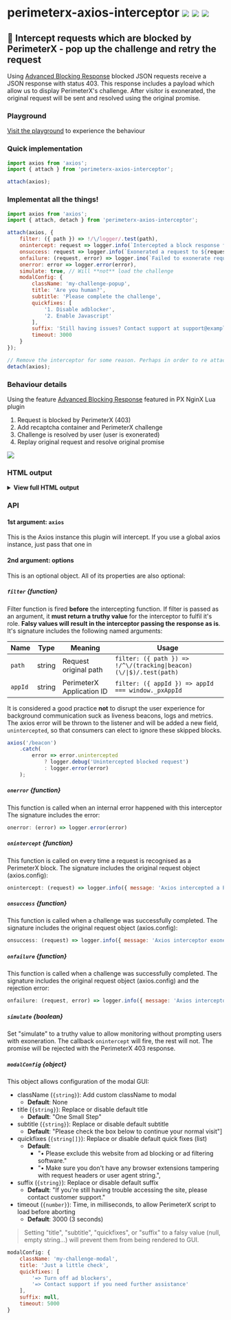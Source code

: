 # perimeterx-axios-interceptor [![](https://img.shields.io/circleci/build/github/fiverr/perimeterx-axios-interceptor?style=flat-square)](https://circleci.com/gh/fiverr/perimeterx-axios-interceptor) [![](https://img.shields.io/npm/v/perimeterx-axios-interceptor.svg?style=flat-square)](https://www.npmjs.com/package/perimeterx-axios-interceptor) [![](https://img.shields.io/badge/-playground-informational?style=flat-square)](https://fiverr.github.io/perimeterx-axios-interceptor/?appId=)

## 🧱 Intercept requests which are blocked by PerimeterX - pop up the challenge and retry the request

Using [Advanced Blocking Response](https://github.com/PerimeterX/perimeterx-nginx-plugin#-advanced-blocking-response) blocked JSON requests receive a JSON response with status 403. This response includes a payload which allow us to display PerimeterX's challenge. After visitor is exonerated, the original request will be sent and resolved using the original promise.

### Playground
[Visit the playground](https://fiverr.github.io/perimeterx-axios-interceptor/?appId=) to experience the behaviour

### Quick implementation
```js
import axios from 'axios';
import { attach } from 'perimeterx-axios-interceptor';

attach(axios);
```

### Implementat all the things!
```js
import axios from 'axios';
import { attach, detach } from 'perimeterx-axios-interceptor';

attach(axios, {
    filter: ({ path }) => !/\/logger/.test(path),
    onintercept: request => logger.info(`Intercepted a block response from request ${request.url}`),
    onsuccess: request => logger.info(`Exonerated a request to ${request.url}`),
    onfailure: (request, error) => logger.ino(`Failed to exonerate request to ${request.url}: ${error.message}`),
    onerror: error => logger.error(error),
    simulate: true, // Will **not** load the challenge
    modalConfig: {
        className: 'my-challenge-popup',
        title: 'Are you human?',
        subtitle: 'Please complete the challenge',
        quickfixes: [
            '1. Disable adblocker',
            '2. Enable Javascript'
        ],
        suffix: 'Still having issues? Contact support at support@example.com',
        timeout: 3000
    }
});

// Remove the interceptor for some reason. Perhaps in order to re attach with different settings
detach(axios);
```

### Behaviour details
Using the feature [Advanced Blocking Response](https://github.com/PerimeterX/perimeterx-nginx-plugin#-advanced-blocking-response) featured in PX NginX Lua plugin

1. Request is blocked by PerimeterX (403)
1. Add recaptcha container and PerimeterX challenge
1. Challenge is resolved by user (user is exonerated)
1. Replay original request and resolve original promise

![](https://user-images.githubusercontent.com/516342/78470552-1fdf8080-7733-11ea-882a-3a261492c85c.png)

### HTML output

<details>
    <summary><strong>View full HTML output</strong></summary>

```html
<dialog class="perimeterx-async-challenge" open="open">
    <div>
        <p class="title">One Small Step</p>
        <p class="subtitle">Please check the box below to continue your normal visit</p>
        <div id="px-captcha" class="challenge-box">
            <!-- Challange markup (div.g-recaptcha) injected by PerimeterX Javascript -->
        </div>
        <p class="quickfix">Please exclude this website from ad blocking or ad filtering software.</p>
        <p class="quickfix">Make sure you don't have any browser extensions tampering with request headers or user agent string.</p>
        <p>If you're still having trouble accessing the site, please contact customer support.</p>
        <style>
.perimeterx-async-challenge {
    z-index: 9999;
    position: fixed;
    left: 0;
    top: 0;
    width: 100%;
    height: 100%;
    border: 0;
    margin: 0;
    padding: 0;
    background: rgba(0, 0, 0, .3);
    color: black;
}
.perimeterx-async-challenge > div {
    margin: 20vh 20vw 0;
    background: white;
    box-shadow: 0 0 2em rgba(0, 0, 0, .4);
    padding: 1em 1.5em;
}
.perimeterx-async-challenge p,
.perimeterx-async-challenge .challenge-box {
    margin: 0 0 .5em;
}
.perimeterx-async-challenge .title {
    font-size: 2em;
    font-weight: bold;
}
.perimeterx-async-challenge .subtitle {
    font-size: 1.4em;
}
.perimeterx-async-challenge .quickfix {
    font-size: .8em;
    margin: 0;
}
.perimeterx-async-challenge .quickfix:before {
    content: "•";
    margin: 0 .5em
}
@media screen and (max-width:1040px) {
    .perimeterx-async-challenge > div {
        margin: 10vh 10vw 0;
    }
}
@media screen and (max-width:800px) {
    .perimeterx-async-challenge > div {
        margin: 5vw 5vw 0;
    }
}
        </style>
    </div>
</dialog>
<script src="https://captcha.px-cdn.net/<PERIMETERX_APP_IP>/captcha.js"></script>
```

> If you add a custom class, `dialog` element will include **both class names**: `<dialog class="perimeterx-async-challenge my-challenge-popup" open>`

</details>

### API
#### 1st argument: `axios`
This is the Axios instance this plugin will intercept. If you use a global axios instance, just pass that one in
#### 2nd argument: options
This is an optional object. All of its properties are also optional:
##### `filter` {function}
Filter function is fired **before** the intercepting function. If filter is passed as an argument, it **must return a truthy value** for the interceptor to fulfil it's role. **Falsy values will result in the interceptor passing the response as is**.
It's signature includes the following named arguments:

| Name | Type | Meaning | Usage
| - | - | - | -
| `path` | string | Request original path | `filter: ({ path }) => !/^\/(tracking\|beacon)(\/\|$)/.test(path)`
| `appId` | string | PerimeterX Application ID | `filter: ({ appId }) => appId === window._pxAppId`

It is considered a good practice **not** to disrupt the user experience for background communication suck as liveness beacons, logs and metrics. The axios error will be thrown to the listener and will be added a new field, `unintercepted`, so that consumers can elect to ignore these skipped blocks.

```js
axios('/beacon')
    .catch(
        error => error.unintercepted
            ? logger.debug('Unintercepted blocked request')
            : logger.error(error)
    );
```

##### `onerror` {function}
This function is called when an internal error happened with this interceptor
The signature includes the error:
```js
onerror: (error) => logger.error(error)
```
##### `onintercept` {function}
This function is called on every time a request is recognised as a PerimeterX block.
The signature includes the original request object (axios.config):
```js
onintercept: (request) => logger.info({ message: 'Axios intercepted a PerimeterX block response', url: request.url })
```
##### `onsuccess` {function}
This function is called when a challenge was successfully completed.
The signature includes the original request object (axios.config):
```js
onsuccess: (request) => logger.info({ message: 'Axios interceptor exonerated request', url: request.url })
```
##### `onfailure` {function}
This function is called when a challenge was successfully completed.
The signature includes the original request object (axios.config) and the rejection error:
```js
onfailure: (request, error) => logger.info({ message: 'Axios interceptor failed to exonerate request', url: request.url, stack: error.stack })
```
##### `simulate` {boolean}
Set "simulate" to a truthy value to allow monitoring without prompting users with exoneration.
The callback `onintercept` will fire, the rest will not. The promise will be rejected with the PerimeterX 403 response.
##### `modalConfig` {object}
This object allows configuration of the modal GUI:

- className (`{string}`): Add custom className to modal
    - **Default**: None
- title (`{string}`): Replace or disable default title
    - **Default**: "One Small Step"
- subtitle (`{string}`): Replace or disable default subtitle
    - **Default**: "Please check the box below to continue your normal visit"]
- quickfixes (`{string[]}`): Replace or disable default quick fixes (list)
    - **Default**:
        - "• Please exclude this website from ad blocking or ad filtering software."
        - "• Make sure you don't have any browser extensions tampering with request headers or user agent string.",
- suffix (`{string}`): Replace or disable default suffix
    - **Default**: "If you're still having trouble accessing the site, please contact customer support."
- timeout (`{number}`): Time, in milliseconds, to allow PerimeterX script to load before aborting
    - **Default**: 3000 (3 seconds)

> Setting "title", "subtitle", "quickfixes", or "suffix" to a falsy value (null, empty string...) will prevent them from being rendered to GUI.

```js
modalConfig: {
    className: 'my-challenge-modal',
    title: 'Just a little check',
    quickfixes: [
        '=> Turn off ad blockers',
        '=> Contact support if you need further assistance'
    ],
    suffix: null,
    timeout: 5000
}
```
